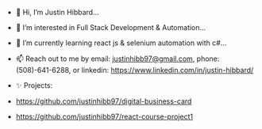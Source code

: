 - 👋 Hi, I’m Justin Hibbard...
- 👀 I’m interested in Full Stack Development & Automation...
- 🌱 I’m currently learning react js & selenium automation with c#...
- 📫 Reach out to me by email: justinhibb97@gmail.com, phone: (508)-641-6288, or linkedin: https://www.linkedin.com/in/justin-hibbard/

- ✨ Projects:
- https://github.com/justinhibb97/digital-business-card
- https://github.com/justinhibb97/react-course-project1
<!---
justinhibb97/justinhibb97 is a ✨ special ✨ repository because its `README.md` (this file) appears on your GitHub profile.
You can click the Preview link to take a look at your changes.
--->
